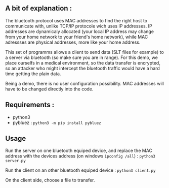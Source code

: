 A bit of explanation :
-
The bluetooth protocol uses MAC addresses to find the right host to communicate with, unlike TCP/IP protocole wich uses IP addresses. IP addresses are dynamicaly allocated (your local IP address may change from your home network to your friend's home network), while MAC adressses are physical addresses, more like your home address.

This set of programms allows a client to send data (SLT files for example) to a server via bluetooth (so make sure you are in range). For this demo, we place ourselfs in a medical environment, so the data transfer is encrypted, so an attacker who might intercept the bluetooth traffic would have a hard time getting the plain data.

Being a demo, there is no user configuration possibility. MAC addresses will have to be changed directly into the code.


Requirements :
-
* python3
* pybluez : ```python3 -m pip install pybluez```

Usage
-
Run the server on one bluetooth equiped device, and replace the MAC address with the devices address (on windows ```ipconfig /all```) : ```python3 server.py```

Run the client on an other bluetooth equiped device : ```python3 client.py```

On the client side, choose a file to transfer.